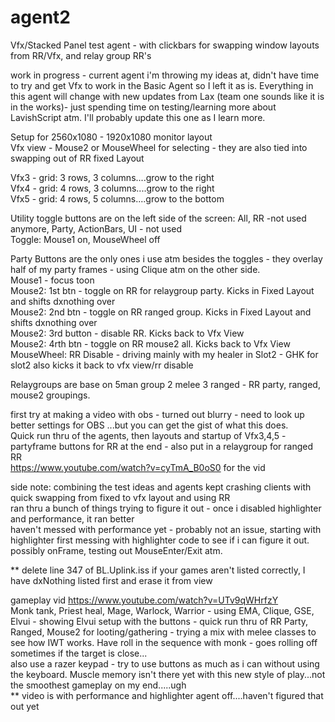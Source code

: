 # agent2
Vfx/Stacked Panel test agent - with clickbars for swapping window layouts from RR/Vfx, and relay group RR's

work in progress - current agent i'm throwing my ideas at, didn't have time to try and get Vfx to work in the Basic Agent so I left it as is.
Everything in this agent will change with new updates from Lax (team one sounds like it is in the works)- just spending time on testing/learning more about LavishScript atm.  I'll probably update this one as I learn more.

Setup for 2560x1080 - 1920x1080 monitor layout     
Vfx view - Mouse2 or MouseWheel for selecting - they are also tied into swapping out of RR fixed Layout

Vfx3 - grid: 3 rows, 3 columns....grow to the right     
Vfx4 - grid: 4 rows, 3 columns....grow to the right     
Vfx5 - grid: 4 rows, 5 columns....grow to the bottom

Utility toggle buttons are on the left side of the screen: All, RR -not used anymore, Party, ActionBars, UI - not used     
Toggle: Mouse1 on, MouseWheel off

Party Buttons are the only ones i use atm besides the toggles - they overlay half of my party frames - using Clique atm on the other side.     
Mouse1 - focus toon     
Mouse2:  1st btn - toggle on RR for relaygroup party. Kicks in Fixed Layout and shifts dxnothing over     
Mouse2:  2nd btn - toggle on RR ranged group. Kicks in Fixed Layout and shifts dxnothing over      
Mouse2:  3rd button - disable RR. Kicks back to Vfx View     
Mouse2:  4rth btn - toggle on RR mouse2 all.  Kicks back to Vfx View     
MouseWheel: RR Disable - driving mainly with my healer in Slot2 - GHK for slot2 also kicks it back to vfx view/rr disable

Relaygroups are base on 5man group 2 melee 3 ranged - RR party, ranged, mouse2 groupings.

first try at making a video with obs - turned out blurry - need to look up better settings for OBS ...but you can get the gist of what this does.   
Quick run thru of the agents, then layouts and startup of Vfx3,4,5 - partyframe buttons for RR at the end - also put in a relaygroup for ranged RR  
https://www.youtube.com/watch?v=cyTmA_B0oS0 for the vid

side note: combining the test ideas and agents kept crashing clients with quick swapping from fixed to vfx layout and using RR     
ran thru a bunch of things trying to figure it out -  once i disabled highlighter and performance, it ran better     
haven't messed with performance yet - probably not an issue, starting with highlighter first
messing with highlighter code to see if i can figure it out.  possibly onFrame, testing out MouseEnter/Exit atm.

** delete line 347 of BL.Uplink.iss if your games aren't listed correctly, I have dxNothing listed first and erase it from view

gameplay vid https://www.youtube.com/watch?v=UTv9qWHrfzY     
Monk tank, Priest heal, Mage, Warlock, Warrior - using EMA, Clique, GSE, Elvui - showing Elvui setup with the buttons - quick run thru of RR Party, Ranged, Mouse2 for looting/gathering - trying a mix with melee classes to see how IWT works.  Have roll in the sequence with monk - goes rolling off sometimes if the target is close...     
also use a razer keypad - try to use buttons as much as i can without using the keyboard.  Muscle memory isn't there yet with this new style of play...not the smoothest gameplay on my end.....ugh   
** video is with performance and highlighter agent off....haven't figured that out yet
